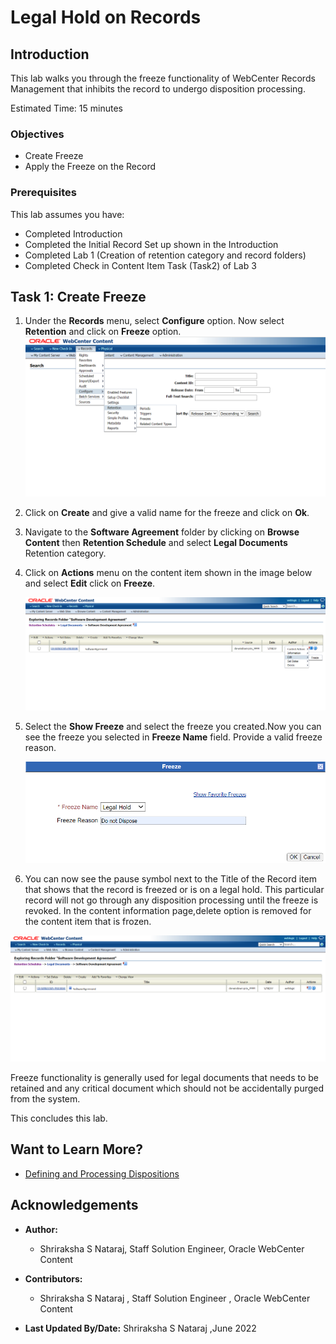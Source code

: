 # Legal Hold on Records

## Introduction
This lab walks you through the freeze functionality of WebCenter Records Management that inhibits the record to undergo disposition processing.


Estimated Time: 15 minutes

### Objectives

* Create Freeze
* Apply the Freeze on the Record

### Prerequisites

This lab assumes you have:
* Completed Introduction
* Completed the Initial Record Set up shown in the Introduction
* Completed Lab 1 (Creation of retention category and record folders)
* Completed Check in Content Item Task (Task2) of Lab 3


## Task 1: Create Freeze
1. Under the **Records** menu, select **Configure** option. Now select **Retention** and click on **Freeze** option.
   ![Selecting the freeze option from the Records Menu](./images/create-freeze.png "Create Freeze")

2. Click on **Create** and give a valid name for the freeze and click on **Ok**.

3. Navigate to the **Software Agreement** folder by clicking on **Browse Content** then **Retention Schedule** and select **Legal Documents** Retention category.

4. Click on **Actions** menu on the content item shown in the image below and select **Edit** click on **Freeze**.

   ![Edit the freeze as shown in this image below from the record folder page.](./images/edit-freeze.png "Edit Freeze from the Record Folder Page")

5. Select the **Show Freeze** and select the freeze you created.Now you can see the freeze you selected in **Freeze Name** field. Provide a valid freeze reason.

   ![Select the freeze to be applied on the Record](./images/apply-freeze.png "Apply Freeze Window")

6. You can now see the pause symbol next to the Title of the Record item that shows that the record is freezed or is on a legal hold. This particular record will not go through any disposition processing until the freeze is revoked.
In the content information page,delete option is removed for the content item that is frozen.

  ![Freeze applied on the Record under Software Agreement Record Folder](./images/freeze-applied.png "Freeze Applied")

  Freeze functionality is generally used for legal documents that needs to be retained and any critical document which should not be accidentally purged from the system.


This concludes this lab.

## Want to Learn More?

* [Defining and Processing Dispositions ](https://docs.oracle.com/en/middleware/webcenter/content/12.2.1.4/webcenter-content-manage/defining-and-processing-dispositions.html#GUID-0827B335-BA5E-4B9C-9270-27BE4520391C)


## Acknowledgements

* **Author:**
    * Shriraksha S Nataraj, Staff Solution Engineer, Oracle WebCenter Content
* **Contributors:**
    * Shriraksha S Nataraj , Staff Solution Engineer , Oracle WebCenter Content

* **Last Updated By/Date:** Shriraksha S Nataraj ,June 2022